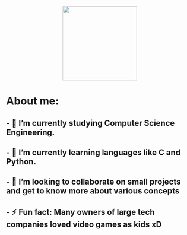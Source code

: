 <div id="header" align="center">
  <img src="https://media.giphy.com/media/R03zWv5p1oNSQd91EP/giphy.gif" width="200" height"300"/>
</div>
<div id="head">
  <h1><b>About me: </b></h1>
</div>
<div id="bio">
  <h2>- 🔭 I’m currently studying Computer Science Engineering.</h2>
   <h2>   - 🌱 I’m currently learning languages like C and Python.</h2>
     <h2> - 👯 I’m looking to collaborate on small projects and get to know more about various concepts</h2>
     <h2> - ⚡ Fun fact: Many owners of large tech companies loved video games as kids xD</h2>
  </div>
